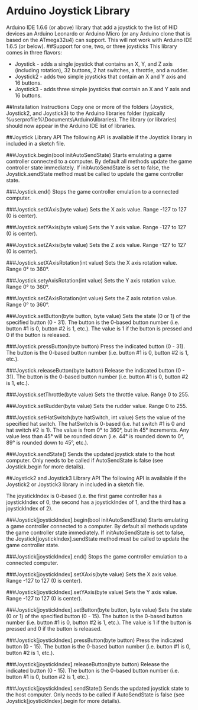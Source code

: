 # Arduino Joystick Library
Arduino IDE 1.6.6 (or above) library that add a joystick to the list of HID devices an Arduino Leonardo or Arduino Micro (or any Arduino clone that is based on the ATmega32u4) can support. This will not work with Arduino IDE 1.6.5 (or below).
##Support for one, two, or three joysticks
This library comes in three flavors:
- Joystick - adds a single joystick that contains an X, Y, and Z axis (including rotation), 32 buttons, 2 hat switches, a throttle, and a rudder.
- Joystick2 - adds two simple joysticks that contain an X and Y axis and 16 buttons.
- Joystick3 - adds three simple joysticks that contain an X and Y axis and 16 buttons.

##Installation Instructions
Copy one or more of the folders (Joystick, Joystick2, and Joystick3) to the Arduino libraries folder (typically %userprofile%\Documents\Arduino\libraries). The library (or libraries) should now appear in the Arduino IDE list of libraries.

##Joystick Library API
The following API is available if the Joystick library in included in a sketch file.

###Joystick.begin(bool initAutoSendState)
Starts emulating a game controller connected to a computer. By default all methods update the game controller state immediately. If initAutoSendState is set to false, the Joystick.sendState method must be called to update the game controller state.

###Joystick.end()
Stops the game controller emulation to a connected computer.

###Joystick.setXAxis(byte value)
Sets the X axis value. Range -127 to 127 (0 is center).

###Joystick.setYAxis(byte value)
Sets the Y axis value. Range -127 to 127 (0 is center).

###Joystick.setZAxis(byte value)
Sets the Z axis value. Range -127 to 127 (0 is center).

###Joystick.setXAxisRotation(int value)
Sets the X axis rotation value. Range 0° to 360°.

###Joystick.setyAxisRotation(int value)
Sets the Y axis rotation value. Range 0° to 360°.

###Joystick.setZAxisRotation(int value)
Sets the Z axis rotation value. Range 0° to 360°.

###Joystick.setButton(byte button, byte value)
Sets the state (0 or 1) of the specified button (0 - 31). The button is the 0-based button number (i.e. button #1 is 0, button #2 is 1, etc.). The value is 1 if the button is pressed and 0 if the button is released.

###Joystick.pressButton(byte button)
Press the indicated button (0 - 31). The button is the 0-based button number (i.e. button #1 is 0, button #2 is 1, etc.).

###Joystick.releaseButton(byte button)
Release the indicated button (0 - 31). The button is the 0-based button number (i.e. button #1 is 0, button #2 is 1, etc.).

###Joystick.setThrottle(byte value)
Sets the throttle value. Range 0 to 255.

###Joystick.setRudder(byte value)
Sets the rudder value. Range 0 to 255.

###Joystick.setHatSwitch(byte hatSwitch, int value)
Sets the value of the specified hat switch. The hatSwitch is 0-based (i.e. hat switch #1 is 0 and hat switch #2 is 1). The value is from 0° to 360°, but in 45° increments. Any value less than 45° will be rounded down (i.e. 44° is rounded down to 0°, 89° is rounded down to 45°, etc.).

###Joystick.sendState()
Sends the updated joystick state to the host computer. Only needs to be called if AutoSendState is false (see Joystick.begin for more details).

##Joystick2 and Joystick3 Library API
The following API is available if the Joystick2 or Joystick3 library in included in a sketch file.

The joystickIndex is 0-based (i.e. the first game controller has a joystickIndex of 0, the second has a joystickIndex of 1, and the third has a joystickIndex of 2).

###Joystick[joystickIndex].begin(bool initAutoSendState)
Starts emulating a game controller connected to a computer. By default all methods update the game controller state immediately. If initAutoSendState is set to false, the Joystick[joystickIndex].sendState method must be called to update the game controller state.

###Joystick[joystickIndex].end()
Stops the game controller emulation to a connected computer.

###Joystick[joystickIndex].setXAxis(byte value)
Sets the X axis value. Range -127 to 127 (0 is center).

###Joystick[joystickIndex].setYAxis(byte value)
Sets the Y axis value. Range -127 to 127 (0 is center).

###Joystick[joystickIndex].setButton(byte button, byte value)
Sets the state (0 or 1) of the specified button (0 - 15). The button is the 0-based button number (i.e. button #1 is 0, button #2 is 1, etc.). The value is 1 if the button is pressed and 0 if the button is released.

###Joystick[joystickIndex].pressButton(byte button)
Press the indicated button (0 - 15). The button is the 0-based button number (i.e. button #1 is 0, button #2 is 1, etc.).

###Joystick[joystickIndex].releaseButton(byte button)
Release the indicated button (0 - 15). The button is the 0-based button number (i.e. button #1 is 0, button #2 is 1, etc.).

###Joystick[joystickIndex].sendState()
Sends the updated joystick state to the host computer. Only needs to be called if AutoSendState is false (see Joystick[joystickIndex].begin for more details).

